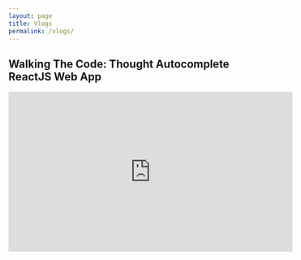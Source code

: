 ```yaml
---
layout: page
title: Vlogs
permalink: /vlogs/
---
```


## Walking The Code: Thought Autocomplete ReactJS Web App
<iframe width="560" height="315" src="https://www.youtube.com/embed/videoseries?list=PLbgL79bbUF4XaA9Ip3LVigfCesH9-IyyL" frameborder="0" allowfullscreen></iframe>
